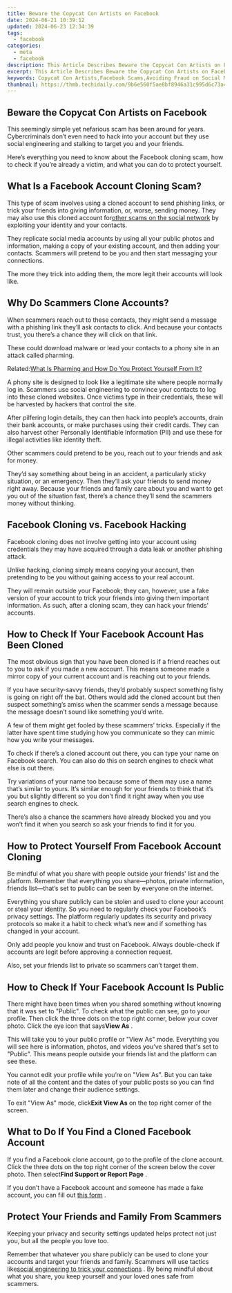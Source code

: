 ```yaml
---
title: Beware the Copycat Con Artists on Facebook
date: 2024-06-21 10:39:12
updated: 2024-06-23 12:34:39
tags:
  - facebook
categories:
  - meta
  - facebook
description: This Article Describes Beware the Copycat Con Artists on Facebook
excerpt: This Article Describes Beware the Copycat Con Artists on Facebook
keywords: Copycat Con Artists,Facebook Scams,Avoiding Fraud on Social Media,Online Scam Prevention Tips,Identifying Copycat Fraudsters Online,Preventing Impersonation Scams,Facebook Copycat Fraud Alert
thumbnail: https://thmb.techidaily.com/9b6e560f5ae8bf8946a31c995d6c73a4779b962b2219e90738423fb3fbbee898.jpg
---
```


## Beware the Copycat Con Artists on Facebook

 This seemingly simple yet nefarious scam has been around for years. Cybercriminals don’t even need to hack into your account but they use social engineering and stalking to target you and your friends.

 Here’s everything you need to know about the Facebook cloning scam, how to check if you’re already a victim, and what you can do to protect yourself.

## What Is a Facebook Account Cloning Scam?

 This type of scam involves using a cloned account to send phishing links, or trick your friends into giving information, or, worse, sending money. They may also use this cloned account for[other scams on the social network](https://www.makeuseof.com/tag/ways-hackers-use-facebook-steal/) by exploiting your identity and your contacts.

 They replicate social media accounts by using all your public photos and information, making a copy of your existing account, and then adding your contacts. Scammers will pretend to be you and then start messaging your connections.

 The more they trick into adding them, the more legit their accounts will look like.

## Why Do Scammers Clone Accounts?

 When scammers reach out to these contacts, they might send a message with a phishing link they’ll ask contacts to click. And because your contacts trust, you there’s a chance they will click on that link.

 These could download malware or lead your contacts to a phony site in an attack called pharming.

 Related:[What Is Pharming and How Do You Protect Yourself From It?](https://www.makeuseof.com/what-is-pharming-how-to-protect-yourself/)

 A phony site is designed to look like a legitimate site where people normally log in. Scammers use social engineering to convince your contacts to log into these cloned websites. Once victims type in their credentials, these will be harvested by hackers that control the site.

 After pilfering login details, they can then hack into people’s accounts, drain their bank accounts, or make purchases using their credit cards. They can also harvest other Personally Identifiable Information (PII) and use these for illegal activities like identity theft.

 Other scammers could pretend to be you, reach out to your friends and ask for money.

 They’d say something about being in an accident, a particularly sticky situation, or an emergency. Then they’ll ask your friends to send money right away. Because your friends and family care about you and want to get you out of the situation fast, there’s a chance they’ll send the scammers money without thinking.

## Facebook Cloning vs. Facebook Hacking

 Facebook cloning does not involve getting into your account using credentials they may have acquired through a data leak or another phishing attack.

 Unlike hacking, cloning simply means copying your account, then pretending to be you without gaining access to your real account.

 They will remain outside your Facebook; they can, however, use a fake version of your account to trick your friends into giving them important information. As such, after a cloning scam, they can hack your friends' accounts.

## How to Check If Your Facebook Account Has Been Cloned

 The most obvious sign that you have been cloned is if a friend reaches out to you to ask if you made a new account. This means someone made a mirror copy of your current account and is reaching out to your friends.

 If you have security-savvy friends, they’d probably suspect something fishy is going on right off the bat. Others would add the cloned account but then suspect something’s amiss when the scammer sends a message because the message doesn’t sound like something you’d write.

 A few of them might get fooled by these scammers’ tricks. Especially if the latter have spent time studying how you communicate so they can mimic how you write your messages.

 To check if there’s a cloned account out there, you can type your name on Facebook search. You can also do this on search engines to check what else is out there.

 Try variations of your name too because some of them may use a name that’s similar to yours. It’s similar enough for your friends to think that it’s you but slightly different so you don’t find it right away when you use search engines to check.

 There’s also a chance the scammers have already blocked you and you won’t find it when you search so ask your friends to find it for you.

## How to Protect Yourself From Facebook Account Cloning

 Be mindful of what you share with people outside your friends' list and the platform. Remember that everything you share—photos, private information, friends list—that’s set to public can be seen by everyone on the internet.

 Everything you share publicly can be stolen and used to clone your account or steal your identity. So you need to regularly check your Facebook’s privacy settings. The platform regularly updates its security and privacy protocols so make it a habit to check what’s new and if something has changed in your account.

 Only add people you know and trust on Facebook. Always double-check if accounts are legit before approving a connection request.

 Also, set your friends list to private so scammers can’t target them.

## How to Check If Your Facebook Account Is Public

 There might have been times when you shared something without knowing that it was set to "Public". To check what the public can see, go to your profile. Then click the three dots on the top right corner, below your cover photo. Click the eye icon that says**View As** .

 This will take you to your public profile or "View As" mode. Everything you will see here is information, photos, and videos you’ve shared that's set to "Public". This means people outside your friends list and the platform can see these.

 You cannot edit your profile while you’re on "View As". But you can take note of all the content and the dates of your public posts so you can find them later and change their audience settings.

 To exit "View As" mode, click**Exit View As** on the top right corner of the screen.

## What to Do If You Find a Cloned Facebook Account

 If you find a Facebook clone account, go to the profile of the clone account. Click the three dots on the top right corner of the screen below the cover photo. Then select**Find Support or Report Page** .

 If you don’t have a Facebook account and someone has made a fake account, you can fill out [this form](https://www.facebook.com/help/contact/295309487309948?helpref=faq%5Fcontent) .

## Protect Your Friends and Family From Scammers

 Keeping your privacy and security settings updated helps protect not just you, but all the people you love too.

 Remember that whatever you share publicly can be used to clone your accounts and target your friends and family. Scammers will use tactics like[social engineering to trick your connections](https://www.makeuseof.com/tag/social-engineering-makeuseof-explains/) . By being mindful about what you share, you keep yourself and your loved ones safe from scammers.


<ins class="adsbygoogle"
     style="display:block"
     data-ad-format="autorelaxed"
     data-ad-client="ca-pub-7571918770474297"
     data-ad-slot="1223367746"></ins>



<ins class="adsbygoogle"
     style="display:block"
     data-ad-client="ca-pub-7571918770474297"
     data-ad-slot="8358498916"
     data-ad-format="auto"
     data-full-width-responsive="true"></ins>
